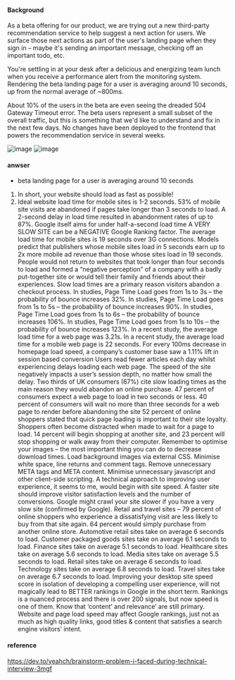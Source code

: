 #### Background
As a beta offering for our product, we are trying out a new third-party recommendation service to help suggest a next action for users. We surface those next actions as part of the user's landing page when they sign in – maybe it's sending an important message, checking off an important todo, etc.

You're settling in at your desk after a delicious and energizing team lunch when you receive a performance alert from the monitoring system. Rendering the beta landing page for a user is averaging around 10 seconds, up from the normal average of ~800ms.

About 10% of the users in the beta are even seeing the dreaded 504 Gateway Timeout error. The beta users represent a small subset of the overall traffic, but this is something that we'd like to understand and fix in the next few days.
No changes have been deployed to the frontend that powers the recommendation service in several weeks.

![image](https://github.com/taixingbi/interview-question/blob/master/general/loading%20web%20slowly/2.png)
![image](https://github.com/taixingbi/interview-question/blob/master/general/loading%20web%20slowly/3.png)

#### anwser
* beta landing page for a user is averaging around 10 seconds
1. In short, your website should load as fast as possible!
2. Ideal website load time for mobile sites is 1-2 seconds.
53% of mobile site visits are abandoned if pages take longer than 3 seconds to load.
A 2-second delay in load time resulted in abandonment rates of up to 87%.
Google itself aims for under half-a-second load time
A VERY SLOW SITE can be a NEGATIVE Google Ranking factor.
The average load time for mobile sites is 19 seconds over 3G connections. Models predict that publishers whose mobile sites load in 5 seconds earn up to 2x more mobile ad revenue than those whose sites load in 19 seconds.
People would not return to websites that took longer than four seconds to load and formed a “negative perception” of a company with a badly put-together site or would tell their family and friends about their experiences.
Slow load times are a primary reason visitors abandon a checkout process.
In studies, Page Time Load goes from 1s to 3s – the probability of bounce increases 32%.
In studies, Page Time Load goes from 1s to 5s – the probability of bounce increases 90%.
In studies, Page Time Load goes from 1s to 6s – the probability of bounce increases 106%.
In studies, Page Time Load goes from 1s to 10s – the probability of bounce increases 123%.
In a recent study, the average load time for a web page was 3.21s.
In a recent study, the average load time for a mobile web page is 22 seconds.
For every 100ms decrease in homepage load speed, a company’s customer base saw a 1.11% lift in session based conversion
Users read fewer articles each day whilst experiencing delays loading each web page. The speed of the site negatively impacts a user’s session depth, no matter how small the delay.
Two thirds of UK consumers (67%) cite slow loading times as the main reason they would abandon an online purchase.
47 percent of consumers expect a web page to load in two seconds or less.
40 percent of consumers will wait no more than three seconds for a web page to render before abandoning the site
52 percent of online shoppers stated that quick page loading is important to their site loyalty.
Shoppers often become distracted when made to wait for a page to load. 14 percent will begin shopping at another site, and 23 percent will stop shopping or walk away from their computer.
Remember to optimise your images – the most important thing you can do to decrease download times. Load background images via external CSS. Minimise white space, line returns and comment tags. Remove unnecessary META tags and META content. Minimise unnecessary javascript and other client-side scripting.  A technical approach to improving user experience, it seems to me, would begin with site speed.
A faster site should improve visitor satisfaction levels and the number of conversions.
Google might crawl your site slower if you have a very slow site (confirmed by Google).
Retail and travel sites – 79 percent of online shoppers who experience a dissatisfying visit are less likely to buy from that site again. 64 percent would simply purchase from another online store.
Automotive retail sites take on average 6 seconds to load.
Customer packaged goods sites take on average 6.1 seconds to load.
Finance sites take on average 5.1 seconds to load.
Healthcare sites take on average 5.6 seconds to load.
Media sites take on average 5.5 seconds to load.
Retail sites take on average 6 seconds to load.
Technology sites take on average 6.8 seconds to load.
Travel sites take on average 6.7 seconds to load.
Improving your desktop site speed score in isolation of developing a compelling user experience, will not magically lead to BETTER rankings in Google in the short term.
Rankings is a nuanced process and there is over 200 signals, but now speed is one of them. Know that ‘content’ and relevance’ are still primary. Website and page load speed may affect Google rankings, just not as much as high quality links, good titles & content that satisfies a search engine visitors’ intent.



#### reference
https://dev.to/yeahch/brainstorm-problem-i-faced-during-technical-interview-3mgf
